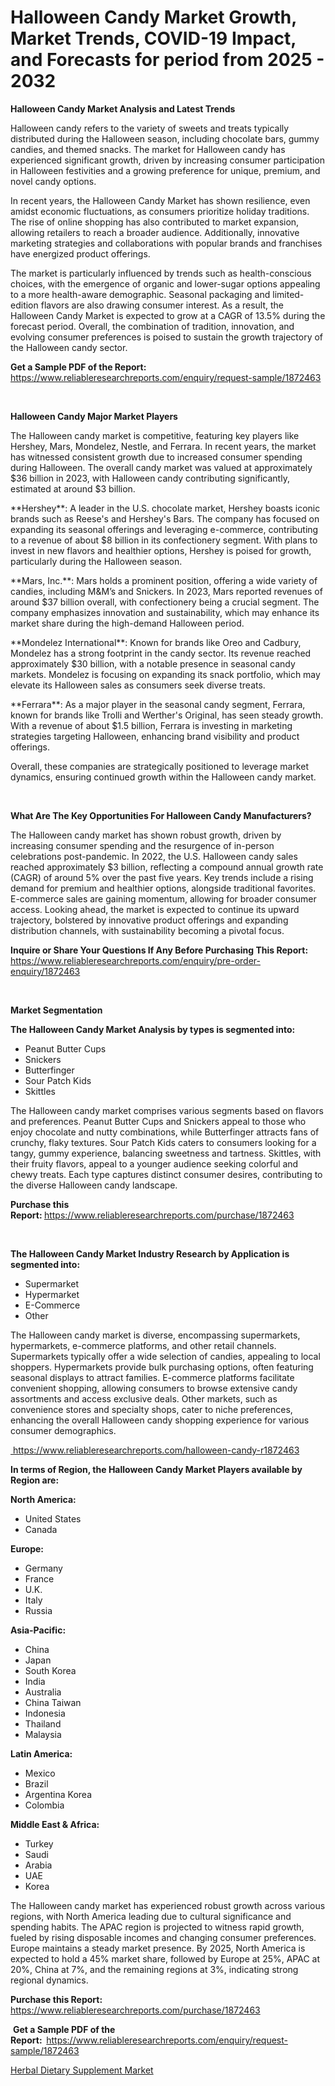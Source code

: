 <p><h1>Halloween Candy Market Growth, Market Trends, COVID-19 Impact, and Forecasts for period from 2025 - 2032</h1></p><p><strong>Halloween Candy Market Analysis and Latest Trends</strong></p>
<p><p>Halloween candy refers to the variety of sweets and treats typically distributed during the Halloween season, including chocolate bars, gummy candies, and themed snacks. The market for Halloween candy has experienced significant growth, driven by increasing consumer participation in Halloween festivities and a growing preference for unique, premium, and novel candy options.</p><p>In recent years, the Halloween Candy Market has shown resilience, even amidst economic fluctuations, as consumers prioritize holiday traditions. The rise of online shopping has also contributed to market expansion, allowing retailers to reach a broader audience. Additionally, innovative marketing strategies and collaborations with popular brands and franchises have energized product offerings. </p><p>The market is particularly influenced by trends such as health-conscious choices, with the emergence of organic and lower-sugar options appealing to a more health-aware demographic. Seasonal packaging and limited-edition flavors are also drawing consumer interest. As a result, the Halloween Candy Market is expected to grow at a CAGR of 13.5% during the forecast period. Overall, the combination of tradition, innovation, and evolving consumer preferences is poised to sustain the growth trajectory of the Halloween candy sector.</p></p>
<p><strong>Get a Sample PDF of the Report:&nbsp;</strong> <a href="https://www.reliableresearchreports.com/enquiry/request-sample/1872463?utm_campaign=3430&utm_medium=2&utm_source=Github&utm_content=ia&utm_term=07042025&utm_id=halloween-candy">https://www.reliableresearchreports.com/enquiry/request-sample/1872463</a></p>
<p>&nbsp;</p>
<p><strong>Halloween Candy Major Market Players</strong></p>
<p><p>The Halloween candy market is competitive, featuring key players like Hershey, Mars, Mondelez, Nestle, and Ferrara. In recent years, the market has witnessed consistent growth due to increased consumer spending during Halloween. The overall candy market was valued at approximately $36 billion in 2023, with Halloween candy contributing significantly, estimated at around $3 billion.</p><p>**Hershey**: A leader in the U.S. chocolate market, Hershey boasts iconic brands such as Reese's and Hershey's Bars. The company has focused on expanding its seasonal offerings and leveraging e-commerce, contributing to a revenue of about $8 billion in its confectionery segment. With plans to invest in new flavors and healthier options, Hershey is poised for growth, particularly during the Halloween season.</p><p>**Mars, Inc.**: Mars holds a prominent position, offering a wide variety of candies, including M&M’s and Snickers. In 2023, Mars reported revenues of around $37 billion overall, with confectionery being a crucial segment. The company emphasizes innovation and sustainability, which may enhance its market share during the high-demand Halloween period.</p><p>**Mondelez International**: Known for brands like Oreo and Cadbury, Mondelez has a strong footprint in the candy sector. Its revenue reached approximately $30 billion, with a notable presence in seasonal candy markets. Mondelez is focusing on expanding its snack portfolio, which may elevate its Halloween sales as consumers seek diverse treats.</p><p>**Ferrara**: As a major player in the seasonal candy segment, Ferrara, known for brands like Trolli and Werther's Original, has seen steady growth. With a revenue of about $1.5 billion, Ferrara is investing in marketing strategies targeting Halloween, enhancing brand visibility and product offerings.</p><p>Overall, these companies are strategically positioned to leverage market dynamics, ensuring continued growth within the Halloween candy market.</p></p>
<p>&nbsp;</p>
<p><strong>What Are The Key Opportunities For Halloween Candy Manufacturers?</strong></p>
<p><p>The Halloween candy market has shown robust growth, driven by increasing consumer spending and the resurgence of in-person celebrations post-pandemic. In 2022, the U.S. Halloween candy sales reached approximately $3 billion, reflecting a compound annual growth rate (CAGR) of around 5% over the past five years. Key trends include a rising demand for premium and healthier options, alongside traditional favorites. E-commerce sales are gaining momentum, allowing for broader consumer access. Looking ahead, the market is expected to continue its upward trajectory, bolstered by innovative product offerings and expanding distribution channels, with sustainability becoming a pivotal focus.</p></p>
<p><strong>Inquire or Share Your Questions If Any Before Purchasing This Report:</strong> <a href="https://www.reliableresearchreports.com/enquiry/pre-order-enquiry/1872463?utm_campaign=3430&utm_medium=2&utm_source=Github&utm_content=ia&utm_term=07042025&utm_id=halloween-candy">https://www.reliableresearchreports.com/enquiry/pre-order-enquiry/1872463</a></p>
<p>&nbsp;</p>
<p><strong>Market Segmentation</strong></p>
<p><strong>The Halloween Candy Market Analysis by types is segmented into:</strong></p>
<p><ul><li>Peanut Butter Cups</li><li>Snickers</li><li>Butterfinger</li><li>Sour Patch Kids</li><li>Skittles</li></ul></p>
<p><p>The Halloween candy market comprises various segments based on flavors and preferences. Peanut Butter Cups and Snickers appeal to those who enjoy chocolate and nutty combinations, while Butterfinger attracts fans of crunchy, flaky textures. Sour Patch Kids caters to consumers looking for a tangy, gummy experience, balancing sweetness and tartness. Skittles, with their fruity flavors, appeal to a younger audience seeking colorful and chewy treats. Each type captures distinct consumer desires, contributing to the diverse Halloween candy landscape.</p></p>
<p><strong>Purchase this Report:&nbsp;</strong><a href="https://www.reliableresearchreports.com/purchase/1872463?utm_campaign=3430&utm_medium=2&utm_source=Github&utm_content=ia&utm_term=07042025&utm_id=halloween-candy">https://www.reliableresearchreports.com/purchase/1872463</a></p>
<p>&nbsp;</p>
<p><strong>The Halloween Candy Market Industry Research by Application is segmented into:</strong></p>
<p><ul><li>Supermarket</li><li>Hypermarket</li><li>E-Commerce</li><li>Other</li></ul></p>
<p><p>The Halloween candy market is diverse, encompassing supermarkets, hypermarkets, e-commerce platforms, and other retail channels. Supermarkets typically offer a wide selection of candies, appealing to local shoppers. Hypermarkets provide bulk purchasing options, often featuring seasonal displays to attract families. E-commerce platforms facilitate convenient shopping, allowing consumers to browse extensive candy assortments and access exclusive deals. Other markets, such as convenience stores and specialty shops, cater to niche preferences, enhancing the overall Halloween candy shopping experience for various consumer demographics.</p></p>
<p><a href="https://www.reliableresearchreports.com/halloween-candy-r1872463?utm_campaign=3430&utm_medium=2&utm_source=Github&utm_content=ia&utm_term=07042025&utm_id=halloween-candy">&nbsp;https://www.reliableresearchreports.com/halloween-candy-r1872463</a></p>
<p><strong>In terms of Region, the Halloween Candy Market Players available by Region are:</strong></p>
<p>
    <p> <strong> North America: </strong>
        <ul>
            <li>United States</li>
            <li>Canada</li>
        </ul>
        </p> 
    <p> <strong> Europe: </strong>
        <ul>
            <li>Germany</li>
            <li>France</li>
            <li>U.K.</li>
            <li>Italy</li>
            <li>Russia</li>
        </ul>
        </p> 
    <p> <strong> Asia-Pacific: </strong>
        <ul>
            <li>China</li>
            <li>Japan</li>
            <li>South Korea</li>
            <li>India</li>
            <li>Australia</li>
            <li>China Taiwan</li>
            <li>Indonesia</li>
            <li>Thailand</li>
            <li>Malaysia</li>
        </ul>
        </p> 
    <p> <strong> Latin America: </strong>
        <ul>
            <li>Mexico</li>
            <li>Brazil</li>
            <li>Argentina Korea</li>
            <li>Colombia</li>
        </ul>
        </p> 
    <p> <strong> Middle East & Africa: </strong>
        <ul>
            <li>Turkey</li>
            <li>Saudi</li>
            <li>Arabia</li>
            <li>UAE</li>
            <li>Korea</li>
        </ul>
    </p>
    </p>
<p><p>The Halloween candy market has experienced robust growth across various regions, with North America leading due to cultural significance and spending habits. The APAC region is projected to witness rapid growth, fueled by rising disposable incomes and changing consumer preferences. Europe maintains a steady market presence. By 2025, North America is expected to hold a 45% market share, followed by Europe at 25%, APAC at 20%, China at 7%, and the remaining regions at 3%, indicating strong regional dynamics.</p></p>
<p><strong>Purchase this Report: </strong><a href="https://www.reliableresearchreports.com/purchase/1872463?utm_campaign=3430&utm_medium=2&utm_source=Github&utm_content=ia&utm_term=07042025&utm_id=halloween-candy">https://www.reliableresearchreports.com/purchase/1872463</a></p>
<p>&nbsp;<strong>Get a Sample PDF of the Report:&nbsp;&nbsp;</strong><a href="https://www.reliableresearchreports.com/enquiry/request-sample/1872463?utm_campaign=3430&utm_medium=2&utm_source=Github&utm_content=ia&utm_term=07042025&utm_id=halloween-candy">https://www.reliableresearchreports.com/enquiry/request-sample/1872463</a></p>
<p><strong></strong></p>
<p><p><a href="https://github.com/celpabembes/Market-Research-Report-List-1/blob/main/herbal-dietary-supplement-market.md?utm_campaign=3430&utm_medium=2&utm_source=Github&utm_content=ia&utm_term=07042025&utm_id=halloween-candy">Herbal Dietary Supplement Market</a></p></p>